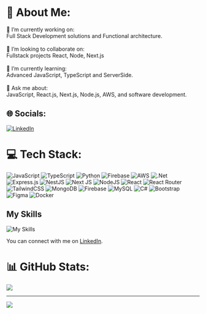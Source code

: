 # 💫 About Me:
🔭 I’m currently working on: <br>Full Stack Development solutions and Functional architecture.<br><br>👯 I’m looking to collaborate on:<br>Fullstack projects React, Node, Next.js<br><br>🌱 I’m currently learning:<br>Advanced JavaScript, TypeScript and ServerSide.<br><br>💬 Ask me about:<br>JavaScript, React.js, Next.js, Node.js, AWS, and software development.


## 🌐 Socials:
[![LinkedIn](https://img.shields.io/badge/LinkedIn-%230077B5.svg?logo=linkedin&logoColor=white)](https://www.linkedin.com/in/haider-aly001/) 

# 💻 Tech Stack:
![JavaScript](https://img.shields.io/badge/javascript-%23323330.svg?style=for-the-badge&logo=javascript&logoColor=%23F7DF1E) ![TypeScript](https://img.shields.io/badge/typescript-%23007ACC.svg?style=for-the-badge&logo=typescript&logoColor=white) ![Python](https://img.shields.io/badge/python-3670A0?style=for-the-badge&logo=python&logoColor=ffdd54) ![Firebase](https://img.shields.io/badge/firebase-%23039BE5.svg?style=for-the-badge&logo=firebase) ![AWS](https://img.shields.io/badge/AWS-%23FF9900.svg?style=for-the-badge&logo=amazon-aws&logoColor=white) ![.Net](https://img.shields.io/badge/.NET-5C2D91?style=for-the-badge&logo=.net&logoColor=white) ![Express.js](https://img.shields.io/badge/express.js-%23404d59.svg?style=for-the-badge&logo=express&logoColor=%2361DAFB) ![NestJS](https://img.shields.io/badge/nestjs-%23E0234E.svg?style=for-the-badge&logo=nestjs&logoColor=white) ![Next JS](https://img.shields.io/badge/Next-black?style=for-the-badge&logo=next.js&logoColor=white) ![NodeJS](https://img.shields.io/badge/node.js-6DA55F?style=for-the-badge&logo=node.js&logoColor=white) ![React](https://img.shields.io/badge/react-%2320232a.svg?style=for-the-badge&logo=react&logoColor=%2361DAFB) ![React Router](https://img.shields.io/badge/React_Router-CA4245?style=for-the-badge&logo=react-router&logoColor=white) ![TailwindCSS](https://img.shields.io/badge/tailwindcss-%2338B2AC.svg?style=for-the-badge&logo=tailwind-css&logoColor=white) ![MongoDB](https://img.shields.io/badge/MongoDB-%234ea94b.svg?style=for-the-badge&logo=mongodb&logoColor=white) ![Firebase](https://img.shields.io/badge/firebase-a08021?style=for-the-badge&logo=firebase&logoColor=ffcd34) ![MySQL](https://img.shields.io/badge/mysql-4479A1.svg?style=for-the-badge&logo=mysql&logoColor=white) ![C#](https://img.shields.io/badge/c%23-%23239120.svg?style=for-the-badge&logo=csharp&logoColor=white) ![Bootstrap](https://img.shields.io/badge/bootstrap-%238511FA.svg?style=for-the-badge&logo=bootstrap&logoColor=white) ![Figma](https://img.shields.io/badge/figma-%23F24E1E.svg?style=for-the-badge&logo=figma&logoColor=white) ![Docker](https://img.shields.io/badge/docker-%230db7ed.svg?style=for-the-badge&logo=docker&logoColor=white)



## My Skills

<p align="start">
  <img src="https://camo.githubusercontent.com/251c424cc263c7f6821c8e14dc8995e827be929403cfbc03b6a3b295d8f87485/68747470733a2f2f736b696c6c69636f6e732e6465762f69636f6e733f693d6373732c6a732c74732c72656163742c6e6f64656a732c657870726573732c6e6573746a732c6e6578746a732c66697265626173652c6d6174657269616c75692c6d6f6e676f64622c76657263656c2c6d7973716c2c706f73746d616e2c7673636f6465267065726c696e653d3136" alt="My Skills"/>
</p>

You can connect with me on [LinkedIn](https://www.linkedin.com/in/haider-aly001).



# 📊 GitHub Stats:
<!-- ![](https://github-readme-stats.vercel.app/api?username=Haideraly001&theme=rose_pine&hide_border=false&include_all_commits=false&count_private=false)<br/> -->
![](https://github-readme-streak-stats.herokuapp.com/?user=Haideraly001&theme=rose_pine&hide_border=false)<br/>
<!-- ![](https://github-readme-stats.vercel.app/api/top-langs/?username=Haideraly001&theme=rose_pine&hide_border=false&include_all_commits=false&count_private=false&layout=compact) -->

<!-- ### 🔝 Top Contributed Repo -->
<!-- ![](https://github-contributor-stats.vercel.app/api?username=Haideraly001&limit=5&theme=gotham&combine_all_yearly_contributions=true)  -->

---
[![](https://visitcount.itsvg.in/api?id=Haideraly001&icon=0&color=0)](https://visitcount.itsvg.in)

<!-- Proudly created with GPRM ( https://gprm.itsvg.in ) -->
